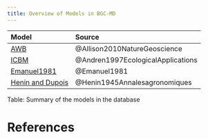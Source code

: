 ```yaml
---
title: Overview of Models in BGC-MD
---
```

  
  
Model|Source  
:-----|:-----  
[AWB](Allison2010NG/index.html)|@Allison2010NatureGeoscience  
[ICBM](Andren1997EA/index.html)|@Andren1997EcologicalApplications  
[Emanuel1981](Emanuel1981/index.html)|@Emanuel1981  
[Henin and Dupois](Henin1945AA/index.html)|@Henin1945Annalesagronomiques  
  Table: Summary of the models in the database  
  
  
# References  
  
